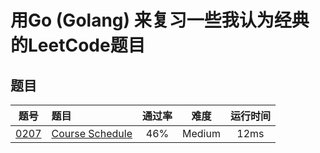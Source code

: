 # 用Go (Golang) 来复习一些我认为经典的LeetCode题目


## 题目

|题号|题目|通过率|难度|运行时间|
|:-:|:-|:-: | :-: | :-: |
|[0207](https://leetcode-cn.com/problems/course-schedule/)| [Course Schedule](./0207.course-schedule/course-schedule.go)|46%|Medium|12ms|